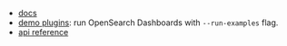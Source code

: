 - [docs](../../docs/state-sync)
- [demo plugins](../../../../../examples/state_containers_examples): run OpenSearch Dashboards with `--run-examples` flag.
- [api reference](https://github.com/opensearch-project/OpenSearch-Dashboards/tree/master/src/plugins/opensearch-dashboards-utils/docs/state-sync)
